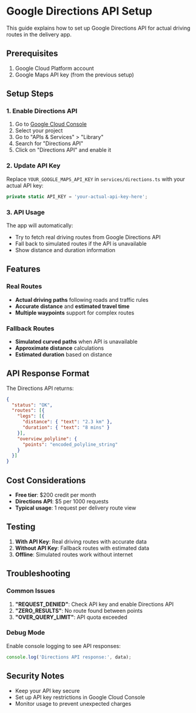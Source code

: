 # Google Directions API Setup

This guide explains how to set up Google Directions API for actual driving routes in the delivery app.

## Prerequisites

1. Google Cloud Platform account
2. Google Maps API key (from the previous setup)

## Setup Steps

### 1. Enable Directions API

1. Go to [Google Cloud Console](https://console.cloud.google.com/)
2. Select your project
3. Go to "APIs & Services" > "Library"
4. Search for "Directions API"
5. Click on "Directions API" and enable it

### 2. Update API Key

Replace `YOUR_GOOGLE_MAPS_API_KEY` in `services/directions.ts` with your actual API key:

```typescript
private static API_KEY = 'your-actual-api-key-here';
```

### 3. API Usage

The app will automatically:
- Try to fetch real driving routes from Google Directions API
- Fall back to simulated routes if the API is unavailable
- Show distance and duration information

## Features

### Real Routes
- **Actual driving paths** following roads and traffic rules
- **Accurate distance** and **estimated travel time**
- **Multiple waypoints** support for complex routes

### Fallback Routes
- **Simulated curved paths** when API is unavailable
- **Approximate distance** calculations
- **Estimated duration** based on distance

## API Response Format

The Directions API returns:
```json
{
  "status": "OK",
  "routes": [{
    "legs": [{
      "distance": { "text": "2.3 km" },
      "duration": { "text": "8 mins" }
    }],
    "overview_polyline": {
      "points": "encoded_polyline_string"
    }
  }]
}
```

## Cost Considerations

- **Free tier**: $200 credit per month
- **Directions API**: $5 per 1000 requests
- **Typical usage**: 1 request per delivery route view

## Testing

1. **With API Key**: Real driving routes with accurate data
2. **Without API Key**: Fallback routes with estimated data
3. **Offline**: Simulated routes work without internet

## Troubleshooting

### Common Issues

1. **"REQUEST_DENIED"**: Check API key and enable Directions API
2. **"ZERO_RESULTS"**: No route found between points
3. **"OVER_QUERY_LIMIT"**: API quota exceeded

### Debug Mode

Enable console logging to see API responses:
```typescript
console.log('Directions API response:', data);
```

## Security Notes

- Keep your API key secure
- Set up API key restrictions in Google Cloud Console
- Monitor usage to prevent unexpected charges 